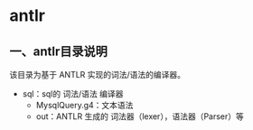 # antlr
## 一、antlr目录说明
该目录为基于 ANTLR 实现的词法/语法的编译器。
    
 + sql：sql的 词法/语法 编译器
    + MysqlQuery.g4：文本语法
    + out：ANTLR 生成的 词法器（lexer），语法器（Parser）等